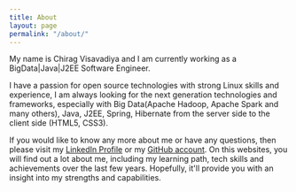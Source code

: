 ```yaml
---
title: About
layout: page
permalink: "/about/"
---
```


My name is Chirag Visavadiya and I am currently working as a BigData|Java|J2EE Software Engineer.

I have a passion for open source technologies with strong Linux skills and experience, I am always looking for the next generation technologies and frameworks, especially with Big Data(Apache Hadoop, Apache Spark and many others), Java, J2EE, Spring, Hibernate from the server side to the client side (HTML5, CSS3).

If you would like to know any more about me or have any questions, then please visit my [LinkedIn Profile](https://linkedin.com/in/chiragvisavadiya) or my [GitHub account](https://github.com/cypherkaka). On this websites, you will find out a lot about me, including my learning path, tech skills and achievements over the last few years. Hopefully, it'll provide you with an insight into my strengths and capabilities.
